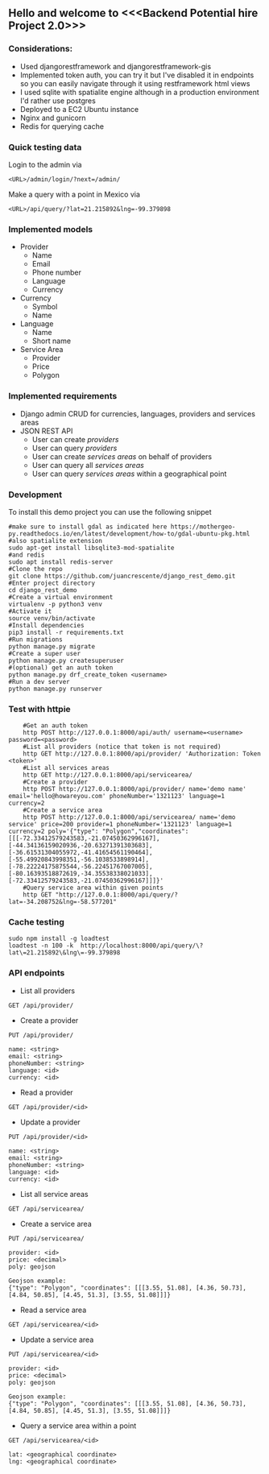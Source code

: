 ## Hello and welcome to <<<Backend Potential hire Project 2.0>>>
 



### Considerations:
- Used djangorestframework and djangorestframework-gis
- Implemented token auth, you can try it but I've disabled it in endpoints so you can easily navigate through it using restframework html views
- I used sqlite with spatialite engine although in a production environment I'd rather use postgres
- Deployed to a EC2 Ubuntu instance
- Nginx and gunicorn
- Redis for querying cache 

### Quick testing data

Login to the admin via

```
<URL>/admin/login/?next=/admin/
```

Make a query with a point in Mexico via
```
<URL>/api/query/?lat=21.215892&lng=-99.379898
```

### Implemented models
- Provider
    - Name
    - Email
    - Phone number
    - Language
    - Currency
- Currency
    - Symbol
    - Name
- Language
    - Name
    - Short name
- Service Area
    - Provider
    - Price
    - Polygon

### Implemented requirements

- Django admin CRUD for currencies, languages, providers and services areas
- JSON REST API
    - User can create _providers_
    - User can query _providers_
    - User can create _services areas_ on behalf of providers
    - User can query all _services areas_
    - User can query _services areas_ within a geographical point
    
### Development

To install this demo project you can use the following snippet

```
#make sure to install gdal as indicated here https://mothergeo-py.readthedocs.io/en/latest/development/how-to/gdal-ubuntu-pkg.html
#also spatialite extension
sudo apt-get install libsqlite3-mod-spatialite
#and redis
sudo apt install redis-server
#Clone the repo
git clone https://github.com/juancrescente/django_rest_demo.git
#Enter project directory
cd django_rest_demo
#Create a virtual environment
virtualenv -p python3 venv
#Activate it
source venv/bin/activate
#Install dependencies
pip3 install -r requirements.txt
#Run migrations
python manage.py migrate
#Create a super user
python manage.py createsuperuser
#(optional) get an auth token
python manage.py drf_create_token <username>
#Run a dev server
python manage.py runserver
```
    
### Test with httpie
```
    #Get an auth token
    http POST http://127.0.0.1:8000/api/auth/ username=<username> password=<password>
    #List all providers (notice that token is not required)
    http GET http://127.0.0.1:8000/api/provider/ 'Authorization: Token <token>'
    #List all services areas
    http GET http://127.0.0.1:8000/api/servicearea/
    #Create a provider
    http POST http://127.0.0.1:8000/api/provider/ name='demo name' email='hello@howareyou.com' phoneNumber='1321123' language=1 currency=2
    #Create a service area
    http POST http://127.0.0.1:8000/api/servicearea/ name='demo service' price=200 provider=1 phoneNumber='1321123' language=1 currency=2 poly='{"type": "Polygon","coordinates": [[[-72.33412579243583,-21.07450362996167],[-44.34136159020936,-20.63271391303683],[-36.61531304055972,-41.41654561190464],[-55.49920843998351,-56.1038533898914],[-78.22224175875544,-56.22451767007005],[-80.16393518872619,-34.35538338021033],[-72.33412579243583,-21.07450362996167]]]}'
    #Query service area within given points
    http GET "http://127.0.0.1:8000/api/query/?lat=-34.208752&lng=-58.577201"
```

### Cache testing
```
sudo npm install -g loadtest
loadtest -n 100 -k  http://localhost:8000/api/query/\?lat\=21.215892\&lng\=-99.379898
```

### API endpoints
- List all providers

```
GET /api/provider/
```

- Create a provider

```
PUT /api/provider/

name: <string>
email: <string>
phoneNumber: <string>
language: <id>
currency: <id>

```

- Read a provider

```
GET /api/provider/<id>
```

- Update a provider

```
PUT /api/provider/<id>

name: <string>
email: <string>
phoneNumber: <string>
language: <id>
currency: <id>

```

- List all service areas

```
GET /api/servicearea/
```

- Create a service area

```
PUT /api/servicearea/

provider: <id>
price: <decimal>
poly: geojson

Geojson example:
{"type": "Polygon", "coordinates": [[[3.55, 51.08], [4.36, 50.73], [4.84, 50.85], [4.45, 51.3], [3.55, 51.08]]]}

```

- Read a service area

```
GET /api/servicearea/<id>
```

- Update a service area

```
PUT /api/servicearea/<id>

provider: <id>
price: <decimal>
poly: geojson

Geojson example:
{"type": "Polygon", "coordinates": [[[3.55, 51.08], [4.36, 50.73], [4.84, 50.85], [4.45, 51.3], [3.55, 51.08]]]}

```

- Query a service area within a point

```
GET /api/servicearea/<id>

lat: <geographical coordinate>
lng: <geographical coordinate>

```

